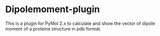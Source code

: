 # Dipolemoment-plugin
This is a plugin for PyMol 2.x to calculate and show the vector of dipole moment of a proteine structure in pdb format.  
